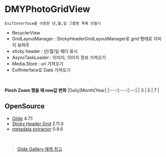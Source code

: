 # DMYPhotoGridView

`ExifInterface를 이용한 년,월,일 그룹핑 목록 만들기`

- RecyclerView
- GridLayoutManager : StickyHeaderGridLayoutManager로 grid 형태로 이미지 보여주
- sticky header : 년/월/일 헤더 표시
- AsyncTaskLoader : 이미지, 이미지 정보 가져오기
- Media.Store : uri 가져오기
- ExifInterface로 Date 가져오기

<br/>

**Pinch Zoom 했을 때 row값 변화**
|Daily|Month|Year|
|:---:|:---:|:--:|
|  3  |  5  | 7  |

## OpenSource
- [Glide](https://github.com/bumptech/glide) 4.7.1
- [Sticky Header Grid](https://github.com/Codewaves/Sticky-Header-Grid) 2.11.0
- [metadata extractor](https://github.com/drewnoakes/metadata-extractor) 0.9.6

<br/>

> [Glide Gallery 예제 참고](https://bumptech.github.io/glide/ref/samples.html)
